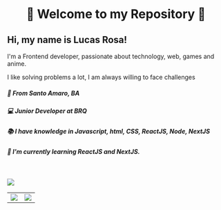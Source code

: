 <h1 align="center" >🌟 Welcome to my Repository 🌟</h1>

## Hi, my name is Lucas Rosa!

I'm a Frontend developer, passionate about technology, web, games and anime.

I like solving problems a lot, I am always willing to face challenges

##### 🚩 From Santo Amaro, BA

##### 💻 Junior Developer at BRQ

##### 📚 I have knowledge in Javascript, html, CSS, ReactJS, Node, NextJS

##### 📘 I'm currently learning ReactJS and NextJS.

<br/>

[<img src="https://img.shields.io/badge/linkedin-%230077B5.svg?&style=for-the-badge&logo=linkedin&logoColor=white" />](https://www.linkedin.com/in/lucasrosa51/)

<table>
<td >
  <img  src="https://github-readme-stats.vercel.app/api?username=Bluniz&show_icons=true&theme=dracula"> 
</td>
<td >
  <img  src="https://github-readme-stats.vercel.app/api/top-langs/?username=Bluniz&layout=compact&theme=dracula"> 
</td>
</table>
